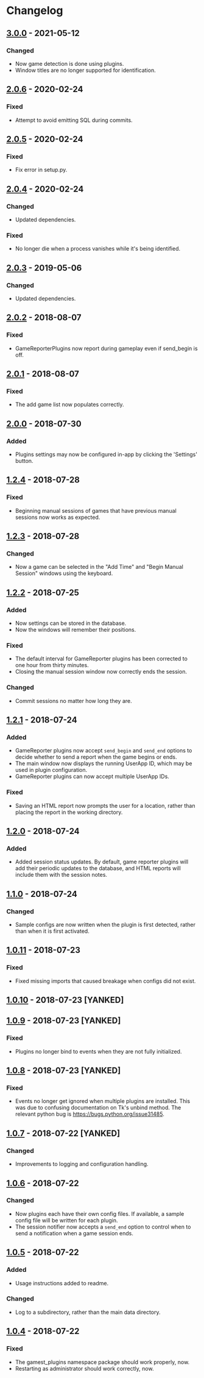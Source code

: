# Changelog

## [3.0.0] - 2021-05-12

### Changed

* Now game detection is done using plugins.
* Window titles are no longer supported for identification.

## [2.0.6] - 2020-02-24

### Fixed

* Attempt to avoid emitting SQL during commits.

## [2.0.5] - 2020-02-24

### Fixed

* Fix error in setup.py.

## [2.0.4] - 2020-02-24

### Changed

* Updated dependencies.

### Fixed

* No longer die when a process vanishes while it's being identified.

## [2.0.3] - 2019-05-06

### Changed

* Updated dependencies.

## [2.0.2] - 2018-08-07

### Fixed

* GameReporterPlugins now report during gameplay even if send_begin is off.

## [2.0.1] - 2018-08-07

### Fixed

* The add game list now populates correctly.

## [2.0.0] - 2018-07-30

### Added

* Plugins settings may now be configured in-app by clicking the 'Settings'
    button.

## [1.2.4] - 2018-07-28

### Fixed

* Beginning manual sessions of games that have previous manual sessions now
    works as expected.

## [1.2.3] - 2018-07-28

### Changed

* Now a game can be selected in the "Add Time" and "Begin Manual Session"
    windows using the keyboard.

## [1.2.2] - 2018-07-25

### Added

* Now settings can be stored in the database.
* Now the windows will remember their positions.

### Fixed

* The default interval for GameReporter plugins has been corrected to one hour
    from thirty minutes.
* Closing the manual session window now correctly ends the session.

### Changed

* Commit sessions no matter how long they are.

## [1.2.1] - 2018-07-24

### Added

* GameReporter plugins now accept `send_begin` and `send_end` options to decide
    whether to send a report when the game begins or ends.
* The main window now displays the running UserApp ID, which may be used in
    plugin configuration.
* GameReporter plugins can now accept multiple UserApp IDs.

### Fixed

* Saving an HTML report now prompts the user for a location, rather than placing
    the report in the working directory.

## [1.2.0] - 2018-07-24

### Added

* Added session status updates. By default, game reporter plugins will add their
    periodic updates to the database, and HTML reports will include them with
    the session notes.

## [1.1.0] - 2018-07-24

### Changed

* Sample configs are now written when the plugin is first detected, rather than
    when it is first activated.

## [1.0.11] - 2018-07-23

### Fixed

* Fixed missing imports that caused breakage when configs did not exist.

## [1.0.10] - 2018-07-23 [YANKED]

## [1.0.9] - 2018-07-23 [YANKED]

### Fixed

* Plugins no longer bind to events when they are not fully initialized.

## [1.0.8] - 2018-07-23 [YANKED]

### Fixed

* Events no longer get ignored when multiple plugins are installed. This was due
    to confusing documentation on Tk's unbind method. The relevant python bug is
    <https://bugs.python.org/issue31485>.

## [1.0.7] - 2018-07-22 [YANKED]

### Changed

* Improvements to logging and configuration handling.

## [1.0.6] - 2018-07-22

### Changed

* Now plugins each have their own config files. If available, a sample config
    file will be written for each plugin.
* The session notifier now accepts a `send_end` option to control when to send
    a notification when a game session ends.

## [1.0.5] - 2018-07-22

### Added

* Usage instructions added to readme.

### Changed

* Log to a subdirectory, rather than the main data directory.

## [1.0.4] - 2018-07-22

### Fixed

* The gamest_plugins namespace package should work properly, now.
* Restarting as administrator should work correctly, now.

[Unreleased]: https://github.com/sopoforic/gamest/compare/v3.0.0...HEAD
[3.0.0]: https://github.com/sopoforic/gamest/compare/v2.0.6...v3.0.0
[2.0.6]: https://github.com/sopoforic/gamest/compare/v2.0.5...v2.0.6
[2.0.5]: https://github.com/sopoforic/gamest/compare/v2.0.4...v2.0.5
[2.0.4]: https://github.com/sopoforic/gamest/compare/v2.0.3...v2.0.4
[2.0.3]: https://github.com/sopoforic/gamest/compare/v2.0.2...v2.0.3
[2.0.2]: https://github.com/sopoforic/gamest/compare/v2.0.1...v2.0.2
[2.0.1]: https://github.com/sopoforic/gamest/compare/v2.0.0...v2.0.1
[2.0.0]: https://github.com/sopoforic/gamest/compare/v1.2.4...v2.0.0
[1.2.4]: https://github.com/sopoforic/gamest/compare/v1.2.3...v1.2.4
[1.2.3]: https://github.com/sopoforic/gamest/compare/v1.2.2...v1.2.3
[1.2.2]: https://github.com/sopoforic/gamest/compare/v1.2.1...v1.2.2
[1.2.1]: https://github.com/sopoforic/gamest/compare/v1.2.0...v1.2.1
[1.2.0]: https://github.com/sopoforic/gamest/compare/v1.1.0...v1.2.0
[1.1.0]: https://github.com/sopoforic/gamest/compare/v1.0.11...v1.1.0
[1.0.11]: https://github.com/sopoforic/gamest/compare/v1.0.10...v1.0.11
[1.0.10]: https://github.com/sopoforic/gamest/compare/v1.0.9...v1.0.10
[1.0.9]: https://github.com/sopoforic/gamest/compare/v1.0.8...v1.0.9
[1.0.8]: https://github.com/sopoforic/gamest/compare/v1.0.7...v1.0.8
[1.0.7]: https://github.com/sopoforic/gamest/compare/v1.0.6...v1.0.7
[1.0.6]: https://github.com/sopoforic/gamest/compare/v1.0.5...v1.0.6
[1.0.5]: https://github.com/sopoforic/gamest/compare/v1.0.4...v1.0.5
[1.0.4]: https://github.com/sopoforic/gamest/compare/v1.0.3...v1.0.4
